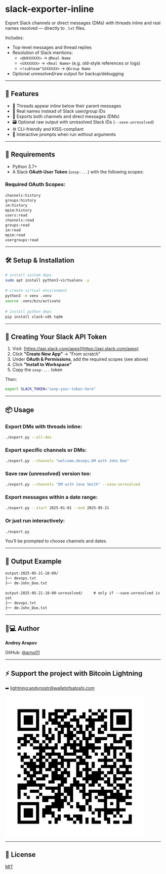 # slack-exporter-inline

Export Slack channels or direct messages (DMs) with threads inline and real names resolved — directly to `.txt` files.

Includes:
- Top-level messages and thread replies
- Resolution of Slack mentions:
  - `<@UXXXXXX>` → `@Real Name`
  - `<UXXXXXX>` → `<Real Name>` (e.g. old-style references or logs)
  - `<!subteam^SXXXXXX>` → `@Group Name`
- Optional unresolved/raw output for backup/debugging

---

## 🚀 Features

- 🧵 Threads appear *inline* below their parent messages
- 🧑 Real names instead of Slack user/group IDs
- 💬 Exports both channels and direct messages (DMs)
- 🗃 Optional raw output with unresolved Slack IDs (`--save-unresolved`)
- ⚙️ CLI-friendly and KISS-compliant
- 📅 Interactive prompts when run without arguments

---

## 🔐 Requirements

- Python 3.7+
- A Slack **OAuth User Token** (`xoxp-...`) with the following scopes:

### Required OAuth Scopes:
```
channels:history
groups:history
im:history
mpim:history
users:read
channels:read
groups:read
im:read
mpim:read
usergroups:read
```

---

## 🛠 Setup & Installation

```bash
# install system deps
sudo apt install python3-virtualenv -y

# create virtual environment
python3 -m venv .venv
source .venv/bin/activate

# install python deps
pip install slack-sdk tqdm
```

---

## 🔑 Creating Your Slack API Token

1. Visit: [https://api.slack.com/apps](https://api.slack.com/apps)
2. Click **"Create New App"** → "From scratch"
3. Under **OAuth & Permissions**, add the required scopes (see above)
4. Click **"Install to Workspace"**
5. Copy the `xoxp-...` token

Then:

```bash
export SLACK_TOKEN="xoxp-your-token-here"
```

---

## 📦 Usage

### Export DMs with threads inline:

```bash
./export.py --all-dms
```

### Export specific channels or DMs:

```bash
./export.py --channels "welcome,devops,DM with John Doe"
```

### Save raw (unresolved) version too:

```bash
./export.py --channels "DM with Jane Smith" --save-unresolved
```

### Export messages within a date range:

```bash
./export.py --start 2025-01-01 --end 2025-05-21
```

### Or just run interactively:

```bash
./export.py
```

You’ll be prompted to choose channels and dates.

---

## 📁 Output Example

```
output-2025-05-21-10-00/
├── devops.txt
├── dm-John_Doe.txt

output-2025-05-21-10-00-unresolved/     # only if --save-unresolved is set
├── devops.txt
├── dm-John_Doe.txt
```

---

## 🧑💻 Author

**Andrey Arapov**

GitHub: [@arno01](https://github.com/arno01)

---

## ⚡ Support the project with Bitcoin Lightning

➡️  [lightning:andynostr@walletofsatoshi.com](lightning:andynostr@walletofsatoshi.com)

![Donate via Lightning](lightning.png)

---

## 📄 License

[MIT](LICENSE)
